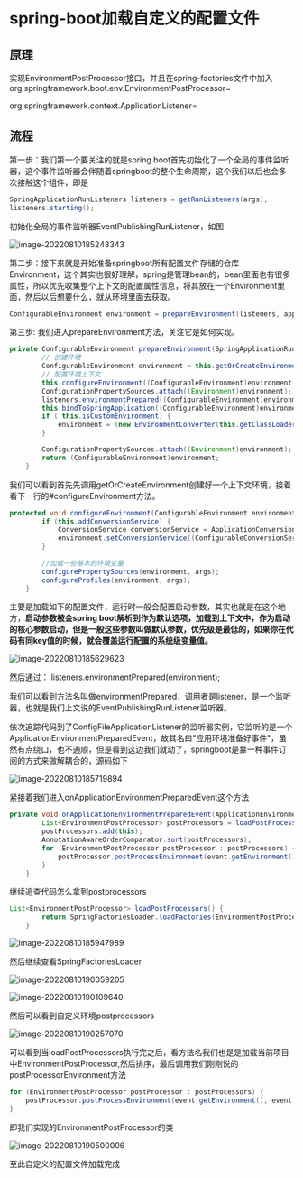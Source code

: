 # spring-boot加载自定义的配置文件

## 原理

实现EnvironmentPostProcessor接口，并且在spring-factories文件中加入org.springframework.boot.env.EnvironmentPostProcessor=

org.springframework.context.ApplicationListener=

## 流程

第一步：我们第一个要关注的就是spring boot首先初始化了一个全局的事件监听器，这个事件监听器会伴随着springboot的整个生命周期，这个我们以后也会多次接触这个组件，即是

```java
SpringApplicationRunListeners listeners = getRunListeners(args);
listeners.starting();
```

初始化全局的事件监听器EventPublishingRunListener，如图

![image-20220810185248343](https://raw.githubusercontent.com/wanxianbo/pic-bed/main/img/2022/202208101852253.png)

第二步：接下来就是开始准备springboot所有配置文件存储的仓库Environment，这个其实也很好理解，spring是管理bean的，bean里面也有很多属性，所以优先收集整个上下文的配置属性信息，将其放在一个Environment里面，然后以后想要什么，就从环境里面去获取。

```java
ConfigurableEnvironment environment = prepareEnvironment(listeners, applicationArguments);
```

第三步: 我们进入prepareEnvironment方法，关注它是如何实现。

```java
private ConfigurableEnvironment prepareEnvironment(SpringApplicationRunListeners listeners, ApplicationArguments applicationArguments) {
    	// 创建环境
        ConfigurableEnvironment environment = this.getOrCreateEnvironment();
    	// 配置环境上下文
        this.configureEnvironment((ConfigurableEnvironment)environment, applicationArguments.getSourceArgs());
        ConfigurationPropertySources.attach((Environment)environment);
        listeners.environmentPrepared((ConfigurableEnvironment)environment);
        this.bindToSpringApplication((ConfigurableEnvironment)environment);
        if (!this.isCustomEnvironment) {
            environment = (new EnvironmentConverter(this.getClassLoader())).convertEnvironmentIfNecessary((ConfigurableEnvironment)environment, this.deduceEnvironmentClass());
        }

        ConfigurationPropertySources.attach((Environment)environment);
        return (ConfigurableEnvironment)environment;
    }
```

我们可以看到首先先调用getOrCreateEnvironment创建好一个上下文环境，接着看下一行的#configureEnvironment方法。

```java
protected void configureEnvironment(ConfigurableEnvironment environment, String[] args) {
		if (this.addConversionService) {
			ConversionService conversionService = ApplicationConversionService.getSharedInstance();
			environment.setConversionService((ConfigurableConversionService) conversionService);
		}
        
        //加载一些基本的环境变量
		configurePropertySources(environment, args);
		configureProfiles(environment, args);
	}
```

主要是加载如下的配置文件，运行时一般会配置启动参数，其实也就是在这个地方，**启动参数被会spring boot解析到作为默认选项，加载到上下文中，作为启动的核心参数启动，但是一般这些参数叫做默认参数，优先级是最低的，如果你在代码有同key值的时候，就会覆盖运行配置的系统级变量值。**

![image-20220810185629623](https://raw.githubusercontent.com/wanxianbo/pic-bed/main/img/2022/202208101856522.png)

然后通过： listeners.environmentPrepared(environment);

我们可以看到方法名叫做environmentPrepared，调用者是listener，是一个监听器，也就是我们上文说的EventPublishingRunListener监听器。

依次追踪代码到了ConfigFileApplicationListener的监听器实例，它监听的是一个ApplicationEnvironmentPreparedEvent，故其名曰"应用环境准备好事件"，虽然有点绕口，也不通顺，但是看到这边我们就动了，springboot是靠一种事件订阅的方式来做解耦合的，源码如下

![image-20220810185719894](https://raw.githubusercontent.com/wanxianbo/pic-bed/main/img/2022/202208101857044.png)

紧接着我们进入onApplicationEnvironmentPreparedEvent这个方法

```java
private void onApplicationEnvironmentPreparedEvent(ApplicationEnvironmentPreparedEvent event) {
		List<EnvironmentPostProcessor> postProcessors = loadPostProcessors();
		postProcessors.add(this);
		AnnotationAwareOrderComparator.sort(postProcessors);
		for (EnvironmentPostProcessor postProcessor : postProcessors) {
			postProcessor.postProcessEnvironment(event.getEnvironment(), event.getSpringApplication());
		}
	}
```

继续追查代码怎么拿到postprocessors

```java
List<EnvironmentPostProcessor> loadPostProcessors() {
		return SpringFactoriesLoader.loadFactories(EnvironmentPostProcessor.class, getClass().getClassLoader());
	}
```

![image-20220810185947989](https://raw.githubusercontent.com/wanxianbo/pic-bed/main/img/2022/202208101859782.png)

然后继续查看SpringFactoriesLoader

![image-20220810190059205](https://raw.githubusercontent.com/wanxianbo/pic-bed/main/img/2022/202208101900927.png)

![image-20220810190109640](https://raw.githubusercontent.com/wanxianbo/pic-bed/main/img/2022/202208101901482.png)

然后可以看到自定义环境postprocessors

![image-20220810190257070](https://raw.githubusercontent.com/wanxianbo/pic-bed/main/img/2022/202208101902929.png)

可以看到当loadPostProcessors执行完之后，看方法名我们也是是加载当前项目中EnvironmentPostProcessor,然后排序，最后调用我们刚刚说的postProcessorEnvironment方法

```java
for (EnvironmentPostProcessor postProcessor : postProcessors) {
	postProcessor.postProcessEnvironment(event.getEnvironment(), event.getSpringApplication());
}
```

即我们实现的EnvironmentPostProcessor的类

![image-20220810190500006](https://raw.githubusercontent.com/wanxianbo/pic-bed/main/img/2022/202208101905781.png)

至此自定义的配置文件加载完成